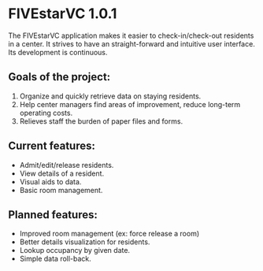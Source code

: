 # FIVEstarVC 1.0.1

The FIVEstarVC application makes it easier to check-in/check-out residents in a center. It strives
to have an straight-forward and intuitive user interface. Its development 
is continuous. 

Goals of the project:
---------------------
1. Organize and quickly retrieve data on staying residents.
2. Help center managers find areas of improvement, reduce long-term operating costs.
3. Relieves staff the burden of paper files and forms.

Current features:
-----------------
* Admit/edit/release residents. 
* View details of a resident.
* Visual aids to data.
* Basic room management. 

Planned features:
-----------------
* Improved room management (ex: force release a room)
* Better details visualization for residents.
* Lookup occupancy by given date. 
* Simple data roll-back.